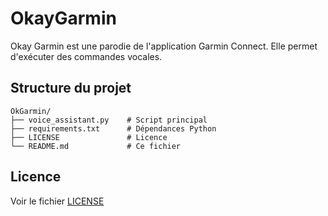 # OkayGarmin
Okay Garmin est une parodie de l'application Garmin Connect.
Elle permet d'exécuter des commandes vocales.


## Structure du projet

```
OkGarmin/
├── voice_assistant.py    # Script principal
├── requirements.txt      # Dépendances Python
├── LICENSE               # Licence
└── README.md             # Ce fichier
```

## Licence

Voir le fichier [LICENSE](LICENSE)